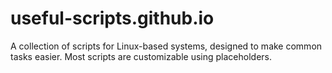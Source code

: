 # useful-scripts.github.io
A collection of scripts for Linux-based systems, designed to make common tasks easier. Most scripts are customizable using placeholders.
